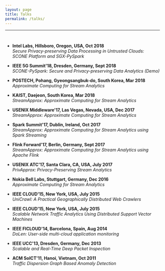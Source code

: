 ```yaml
---
layout: page
title: Talks
permalink: /talks/
---
```

-----
<hr style="height:10pt; visibility:hidden;" />

- **Intel Labs, Hillsboro, Oregon, USA, Oct 2018** <br>
_Secure Privacy-preserving Data Processing in Untrusted Clouds: SCONE Platform and SGX-PySpark_ 

- **IEEE 5G Summit'18, Dresden, Germany, Sept 2018** <br>
_SCONE-PySpark: Secure and Privacy-preserving Data Analytics (Demo)_

- **POSTECH, Pohang, Gyeongsangbuk-do, South Korea, Mar 2018** <br>
_Approximate Computing for Stream Analytics_

- **KAIST, Daejeon, South Korea, Mar 2018** <br>
_StreamApprox: Approximate Computing for Stream Analytics_

- **USENIX Middleware'17, Las Vegas, Nevada, USA, Dec 2017** <br>
_StreamApprox: Approximate Computing for Stream Analytics_

- **Spark Summit'17, Dublin, Ireland, Oct 2017** <br>
_StreamApprox: Approximate Computing for Stream Analytics using Spark Streaming_

- **Flink Forward'17, Berlin, Germany, Sept 2017** <br>
_StreamApprox: Approximate Computing for Stream Analytics using Apache Flink_

- **USENIX ATC'17, Santa Clara, CA, USA, July 2017** <br>
_PrivApprox: Privacy-Preserving Stream Analytics_

- **Nokia Bell Labs, Stuttgart, Germany, Dec 2016** <br>
_Approximate Computing for Stream Analytics_

- **IEEE CLOUD'15, New York, USA, July 2015** <br>
_UniCrawl: A Practical Geographically Distributed Web Crawlers_

- **IEEE CLOUD'15, New York, USA, July 2015** <br>
_Scalable Network Traffic Analytics Using Distributed Support Vector Machines_

- **IEEE FICLOUD'14, Barcelona, Spain, Aug 2014** <br>
_DoLen: User-side multi-cloud application monitoring_

- **IEEE UCC'13, Dresden, Germany, Dec 2013** <br>
_Scalable and Real-Time Deep Packet Inspection_

- **ACM SoICT'11, Hanoi, Vietnam, Oct 2011** <br>
_Traffic Dispersion Graph Based Anomaly Detection_
